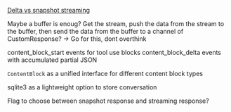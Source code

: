 [Delta vs snapshot streaming](https://docs.anthropic.com/en/docs/build-with-claude/streaming#delta-vs-snapshot-streaming)

Maybe a buffer is enoug? Get the stream, push the data from the stream to the buffer, then send the data from the buffer to a channel of CustomResponse? -> Go for this, dont overthink

content_block_start events for tool use blocks
content_block_delta events with accumulated partial JSON

`ContentBlock` as a unified interface for different content block types

sqlite3 as a lightweight option to store conversation

Flag to choose between snapshot response and streaming response?
